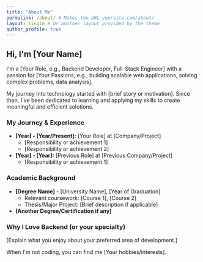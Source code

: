 ```yaml
---
title: "About Me"
permalink: /about/ # Makes the URL yoursite.com/about/
layout: single # Or another layout provided by the theme
author_profile: true
---
```


## Hi, I'm [Your Name]

I'm a [Your Role, e.g., Backend Developer, Full-Stack Engineer] with a passion for [Your Passions, e.g., building scalable web applications, solving complex problems, data analysis].

My journey into technology started with [brief story or motivation]. Since then, I've been dedicated to learning and applying my skills to create meaningful and efficient solutions.

### My Journey & Experience
*   **[Year] - [Year/Present]:** [Your Role] at [Company/Project]
    *   [Responsibility or achievement 1]
    *   [Responsibility or achievement 2]
*   **[Year] - [Year]:** [Previous Role] at [Previous Company/Project]
    *   [Responsibility or achievement 1]

### Academic Background
*   **[Degree Name]** - [University Name], [Year of Graduation]
    *   Relevant coursework: [Course 1], [Course 2]
    *   Thesis/Major Project: [Brief description if applicable]
*   **[Another Degree/Certification if any]**

### Why I Love Backend (or your specialty)
[Explain what you enjoy about your preferred area of development.]

When I'm not coding, you can find me [Your hobbies/interests].
